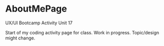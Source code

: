 # AboutMePage
UX/UI Bootcamp Activity Unit 17

Start of my coding activity page for class. Work in progress. Topic/design might change.
